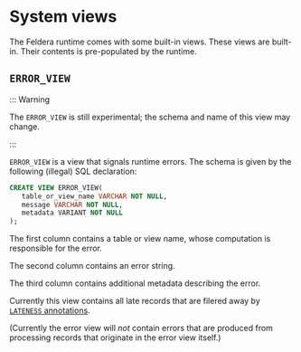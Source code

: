 # System views

The Feldera runtime comes with some built-in views.  These views are
built-in.  Their contents is pre-populated by the runtime.

## `ERROR_VIEW`

::: Warning

The `ERROR_VIEW` is still experimental; the schema and name of this
view may change.

:::

`ERROR_VIEW` is a view that signals runtime errors.  The schema is
given by the following (illegal) SQL declaration:

```sql
CREATE VIEW ERROR_VIEW(
   table_or_view_name VARCHAR NOT NULL,
   message VARCHAR NOT NULL,
   metadata VARIANT NOT NULL
);
```

The first column contains a table or view name, whose computation is
responsible for the error.

The second column contains an error string.

The third column contains additional metadata describing the error.

Currently this view contains all late records that are filered away by
[`LATENESS` annotations](streaming.md).

(Currently the error view will *not* contain errors that are produced
from processing records that originate in the error view itself.)